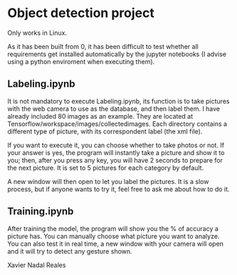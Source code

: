 # Object detection project

Only works in Linux.

As it has been built from 0, it has been difficult to test whether all requirements get installed automatically by the jupyter notebooks (I advise using a python enviroment when executing them).  
  
## Labeling.ipynb  

It is not mandatory to execute Labeling.ipynb, its function is to take pictures with the web camera to use as the database, and then label them. I have already included 80 images as an example. They are located at Tensorflow/workspace/images/collectedimages. Each directory contains a different type of picture, with its correspondent label (the xml file).

If you want to execute it, you can choose whether to take photos or not. If your answer is yes, the program will instantly take a picture and show it to you; then, after you press any key, you will have 2 seconds to prepare for the next picture. It is set to 5 pictures for each category by default.

A new window will then open to let you label the pictures. It is a slow process, but if anyone wants to try it, feel free to ask me about how to do it.  

## Training.ipynb

After training the model, the program will show you the % of accuracy a picture has. You can manually choose what picture you want to analyze.
You can also test it in real time, a new window with your camera will open and it will try to detect any gesture shown.

Xavier Nadal Reales
